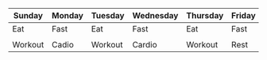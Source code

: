 | Sunday | Monday | Tuesday | Wednesday | Thursday | Friday | Saturday |
|--------|--------|---------|-----------|----------|--------|----------|
| Eat    | Fast   | Eat     |  Fast     | Eat      | Fast   | Eat      |
|        |        |         |           |          |        |          |
|Workout | Cadio  |Workout  | Cardio    | Workout  | Rest   | Rest     |       
